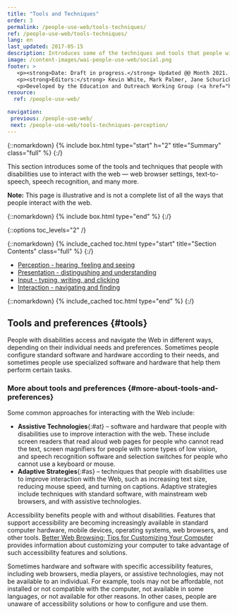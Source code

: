 ```yaml
---
title: "Tools and Techniques"
order: 3
permalink: /people-use-web/tools-techniques/
ref: /people-use-web/tools-techniques/
lang: en
last_updated: 2017-05-15
description: Introduces some of the techniques and tools that people with disabilities use to interact with the web — web browser settings, text-to-speech, speech recognition, and many more.
image: /content-images/wai-people-use-web/social.png
footer: >
   <p><strong>Date: Draft in progress.</strong> Updated @@ Month 2021. First published Month 20@@. CHANGELOG.</p>
   <p><strong>Editors:</strong> Kevin White, Mark Palmer, Jane Schurick, and <a href="https://www.w3.org/People/shadi/">Shadi Abou_Zahra</a>.  <strong>Contributors:</strong> @@name, @@name, and <a href="https://www.w3.org/groups/wg/eowg/participants">participants of EOWG</a>. ACKNOWLEDGEMENTS lists past editors and additional contributors.</p>
   <p>Developed by the Education and Outreach Working Group (<a href="http://www.w3.org/WAI/EO/">EOWG</a>). Previously developed with the <a href="https://www.w3.org/WAI/EO/2008/wai-age-tf">WAI-AGE Task Force</a>, with support of the <a href="https://www.w3.org/WAI/WAI-AGE/">WAI-AGE Project</a>.</p>
resource:
  ref: /people-use-web/

navigation:
 previous: /people-use-web/
 next: /people-use-web/tools-techniques-perception/
---
```


{::nomarkdown}
{% include box.html type="start" h="2" title="Summary" class="full" %}
{:/}

This section introduces some of the tools and techniques that people with disabilities use to interact with the web &mdash; web browser settings, text-to-speech, speech recognition, and many more.

**Note:** This page is illustrative and is not a complete list of all the ways that people interact with the web.

{::nomarkdown}
{% include box.html type="end" %}
{:/}


{::options toc_levels="2" /}

{::nomarkdown}
{% include_cached toc.html type="start" title="Section Contents" class="full" %}
{:/}

- [Perception - hearing, feeling and seeing](/people-use-web/tools-techniques-perception/)
- [Presentation - distingushing and understanding](/people-use-web/tools-techniques-presentation/)
- [Input - typing, writing, and clicking](/people-use-web/tools-techniques-input/)
- [Interaction - navigating and finding](/people-use-web/tools-techniques-navigation/)

{::nomarkdown}
{% include_cached toc.html type="end" %}
{:/}

## Tools and preferences {#tools}

People with disabilities access and navigate the Web in different ways, depending on their individual needs and preferences. Sometimes people configure standard software and hardware according to their needs, and sometimes people use specialized software and hardware that help them perform certain tasks.

### More about tools and preferences {#more-about-tools-and-preferences}

Some common approaches for interacting with the Web include:

-   **Assistive Technologies**{:#at} – software and hardware that people with disabilities use to improve interaction with the web. These include screen readers that read aloud web pages for people who cannot read the text, screen magnifiers for people with some types of low vision, and speech recognition software and selection switches for people who cannot use a keyboard or mouse.
-   **Adaptive Strategies**{:#as} – techniques that people with disabilities use to improve interaction with the Web, such as increasing text size, reducing mouse speed, and turning on captions. Adaptive strategies include techniques with standard software, with mainstream web browsers, and with assistive technologies.

Accessibility benefits people with and without disabilities. Features that support accessibility are becoming increasingly available in standard computer hardware, mobile devices, operating systems, web browsers, and other tools. [Better Web Browsing: Tips for Customizing Your Computer](http://www.w3.org/WAI/users/browsing) provides information about customizing your computer to take advantage of such accessibility features and solutions.

Sometimes hardware and software with specific accessibility features, including web browsers, media players, or assistive technologies, may not be available to an individual. For example, tools may not be affordable, not installed or not compatible with the computer, not available in some languages, or not available for other reasons. In other cases, people are unaware of accessibility solutions or how to configure and use them.